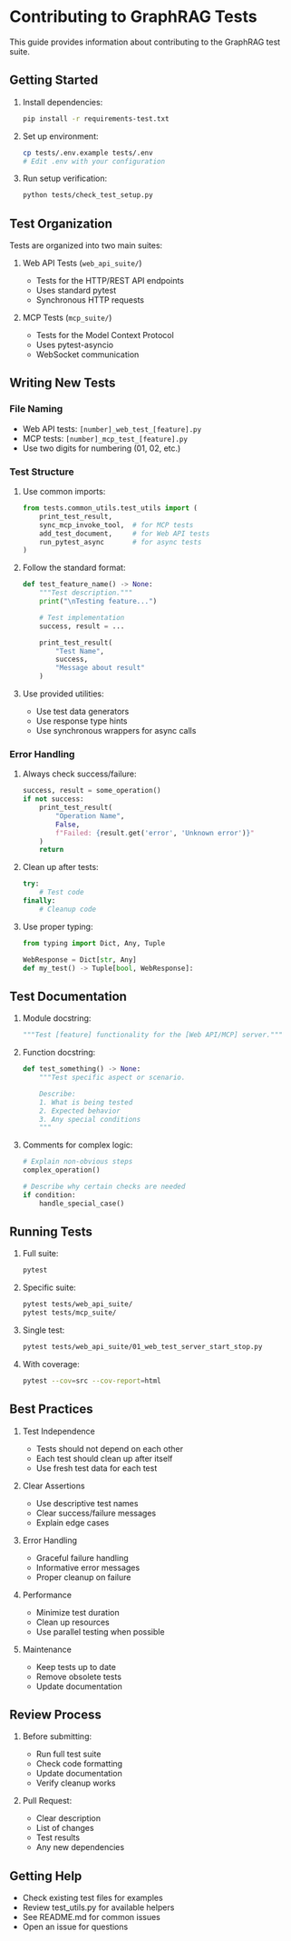 # Contributing to GraphRAG Tests

This guide provides information about contributing to the GraphRAG test suite.

## Getting Started

1. Install dependencies:
   ```bash
   pip install -r requirements-test.txt
   ```

2. Set up environment:
   ```bash
   cp tests/.env.example tests/.env
   # Edit .env with your configuration
   ```

3. Run setup verification:
   ```bash
   python tests/check_test_setup.py
   ```

## Test Organization

Tests are organized into two main suites:

1. Web API Tests (`web_api_suite/`)
   - Tests for the HTTP/REST API endpoints
   - Uses standard pytest
   - Synchronous HTTP requests

2. MCP Tests (`mcp_suite/`)
   - Tests for the Model Context Protocol
   - Uses pytest-asyncio
   - WebSocket communication

## Writing New Tests

### File Naming

- Web API tests: `[number]_web_test_[feature].py`
- MCP tests: `[number]_mcp_test_[feature].py`
- Use two digits for numbering (01, 02, etc.)

### Test Structure

1. Use common imports:
   ```python
   from tests.common_utils.test_utils import (
       print_test_result,
       sync_mcp_invoke_tool,  # for MCP tests
       add_test_document,     # for Web API tests
       run_pytest_async       # for async tests
   )
   ```

2. Follow the standard format:
   ```python
   def test_feature_name() -> None:
       """Test description."""
       print("\nTesting feature...")

       # Test implementation
       success, result = ...

       print_test_result(
           "Test Name",
           success,
           "Message about result"
       )
   ```

3. Use provided utilities:
   - Use test data generators
   - Use response type hints
   - Use synchronous wrappers for async calls

### Error Handling

1. Always check success/failure:
   ```python
   success, result = some_operation()
   if not success:
       print_test_result(
           "Operation Name",
           False,
           f"Failed: {result.get('error', 'Unknown error')}"
       )
       return
   ```

2. Clean up after tests:
   ```python
   try:
       # Test code
   finally:
       # Cleanup code
   ```

3. Use proper typing:
   ```python
   from typing import Dict, Any, Tuple

   WebResponse = Dict[str, Any]
   def my_test() -> Tuple[bool, WebResponse]:
   ```

## Test Documentation

1. Module docstring:
   ```python
   """Test [feature] functionality for the [Web API/MCP] server."""
   ```

2. Function docstring:
   ```python
   def test_something() -> None:
       """Test specific aspect or scenario.

       Describe:
       1. What is being tested
       2. Expected behavior
       3. Any special conditions
       """
   ```

3. Comments for complex logic:
   ```python
   # Explain non-obvious steps
   complex_operation()

   # Describe why certain checks are needed
   if condition:
       handle_special_case()
   ```

## Running Tests

1. Full suite:
   ```bash
   pytest
   ```

2. Specific suite:
   ```bash
   pytest tests/web_api_suite/
   pytest tests/mcp_suite/
   ```

3. Single test:
   ```bash
   pytest tests/web_api_suite/01_web_test_server_start_stop.py
   ```

4. With coverage:
   ```bash
   pytest --cov=src --cov-report=html
   ```

## Best Practices

1. Test Independence
   - Tests should not depend on each other
   - Each test should clean up after itself
   - Use fresh test data for each test

2. Clear Assertions
   - Use descriptive test names
   - Clear success/failure messages
   - Explain edge cases

3. Error Handling
   - Graceful failure handling
   - Informative error messages
   - Proper cleanup on failure

4. Performance
   - Minimize test duration
   - Clean up resources
   - Use parallel testing when possible

5. Maintenance
   - Keep tests up to date
   - Remove obsolete tests
   - Update documentation

## Review Process

1. Before submitting:
   - Run full test suite
   - Check code formatting
   - Update documentation
   - Verify cleanup works

2. Pull Request:
   - Clear description
   - List of changes
   - Test results
   - Any new dependencies

## Getting Help

- Check existing test files for examples
- Review test_utils.py for available helpers
- See README.md for common issues
- Open an issue for questions